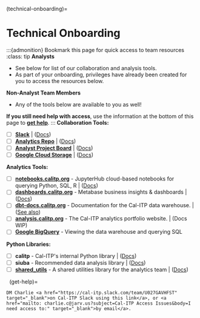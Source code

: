 (technical-onboarding)=
# Technical Onboarding
:::{admonition} Bookmark this page for quick access to team resources
:class: tip
**Analysts**
* See below for list of our collaboration and analysis tools.
* As part of your onboarding, privileges have already been created for you to access the resources below.

**Non-Analyst Team Members**
* Any of the tools below are available to you as well!

**If you still need help with access**, use the information at the bottom of this page to [**get help**](get-help).
:::
**Collaboration Tools:**

- [ ]  [**Slack**](https://cal-itp.slack.com) | ([Docs](slack-intro))
- [ ]  [**Analytics Repo**](https://github.com/cal-itp/data-analyses) | ([Docs](analytics-repo))
- [ ]  [**Analyst Project Board**](https://github.com/cal-itp/data-analyses/projects/1) | ([Docs](analytics-project-board))
- [ ]  [**Google Cloud Storage**](https://console.cloud.google.com/storage/browser/calitp-analytics-data) | ([Docs](storing-new-data))

**Analytics Tools:**

- [ ]  **[notebooks.calitp.org](https://notebooks.calitp.org/)** - JupyterHub cloud-based notebooks for querying Python, SQL, R | ([Docs](jupyterhub))
- [ ]  **[dashboards.calitp.org](https://dashboards.calitp.org/)** - Metabase business insights & dashboards | ([Docs](metabase))
- [ ]  **[dbt-docs.calitp.org](https://dbt-docs.calitp.org/)** - Documentation for the Cal-ITP data warehouse. | ([See also](datasets-tables))
- [ ]  **[analysis.calitp.org](https://analysis.calitp.org/)** - The Cal-ITP analytics portfolio website. | (Docs WIP)
- [ ]  [**Google BigQuery**](https://console.cloud.google.com/bigquery) - Viewing the data warehouse and querying SQL

**Python Libraries:**

- [ ]  **calitp** - Cal-ITP's internal Python library | ([Docs](calitp))
- [ ]  **siuba** - Recommended data analysis library | ([Docs](siuba))
- [ ]  [**shared_utils**](https://github.com/cal-itp/data-analyses/tree/main/_shared_utils) - A shared utilities library for the analytics team | ([Docs](shared-utils))

&nbsp;
(get-help)=
```{admonition} Still need access to a tool above?
DM Charlie <a href="https://cal-itp.slack.com/team/U027GAVHFST" target="_blank">on Cal-ITP Slack using this link</a>, or <a href="mailto: charlie.c@jarv.us?subject=Cal-ITP Access Issues&body=I need access to:" target="_blank">by email</a>.
```
